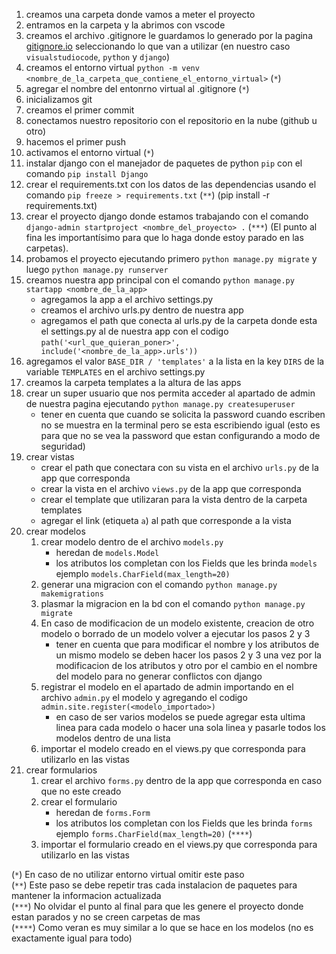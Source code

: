 1. creamos una carpeta donde vamos a meter el proyecto
2. entramos en la carpeta y la abrimos con vscode
3. creamos el archivo .gitignore le guardamos lo generado por la pagina [gitignore.io](https://gitignore.io) seleccionando lo que van a utilizar (en nuestro caso `visualstudiocode`, `python` y `django`)
4. creamos el entorno virtual `python -m venv <nombre_de_la_carpeta_que_contiene_el_entorno_virtual>` (`*`)
5. agregar el nombre del entonrno virtual al .gitignore (`*`)
6. inicializamos git
7. creamos el primer commit
8. conectamos nuestro repositorio con el repositorio en la nube (github u otro)
9. hacemos el primer push
10. activamos el entorno virtual (`*`)
11. instalar django con el manejador de paquetes de python `pip` con el comando `pip install Django`
12. crear el requirements.txt con los datos de las dependencias usando el comando `pip freeze > requirements.txt` (`**`) (pip install -r requirements.txt)
13. crear el proyecto django donde estamos trabajando con el comando `django-admin startproject <nombre_del_proyecto> .` (`***`) (El punto al fina les importantísimo para que lo haga donde estoy parado en las carpetas).
14. probamos el proyecto ejecutando primero `python manage.py migrate` y luego `python manage.py runserver`
15. creamos nuestra app principal con el comando `python manage.py startapp <nombre_de_la_app>`
    - agregamos la app a el archivo settings.py
    - creamos el archivo urls.py dentro de nuestra app
    - agregamos el path que conecta al urls.py de la carpeta donde esta el settings.py al de nuestra app con el codigo `path('<url_que_quieran_poner>', include('<nombre_de_la_app>.urls'))`
16. agregamos el valor `BASE_DIR / 'templates'` a la lista en la key `DIRS` de la variable `TEMPLATES` en el archivo settings.py
17. creamos la carpeta templates a la altura de las apps
18. crear un super usuario que nos permita acceder al apartado de admin de nuestra pagina ejecutando `python manage.py createsuperuser`
    - tener en cuenta que cuando se solicita la password cuando escriben no se muestra en la terminal pero se esta escribiendo igual (esto es para que no se vea la password que estan configurando a modo de seguridad)
19. crear vistas
    - crear el path que conectara con su vista en el archivo `urls.py` de la app que corresponda
    - crear la vista en el archivo `views.py` de la app que corresponda
    - crear el template que utilizaran para la vista dentro de la carpeta templates
    - agregar el link (etiqueta `a`) al path que corresponde a la vista
20. crear modelos
    1. crear modelo dentro de el archivo `models.py`
        - heredan de `models.Model`
        - los atributos los completan con los Fields que les brinda `models` ejemplo `models.CharField(max_length=20)`
    2. generar una migracion con el comando `python manage.py makemigrations`
    3. plasmar la migracion en la bd con el comando `python manage.py migrate`
    4. En caso de modificacion de un modelo existente, creacion de otro modelo o borrado de un modelo volver a ejecutar los pasos 2 y 3
        - tener en cuenta que para modificar el nombre y los atributos de un mismo modelo se deben hacer los pasos 2 y 3 una vez por la modificacion de los atributos y otro por el cambio en el nombre del modelo para no generar conflictos con django
    5. registrar el modelo en el apartado de admin importando en el archivo `admin.py` el modelo y agregando el codigo `admin.site.register(<modelo_importado>)`
        - en caso de ser varios modelos se puede agregar esta ultima linea para cada modelo o hacer una sola linea y pasarle todos los modelos dentro de una lista
    6. importar el modelo creado en el views.py que corresponda para utilizarlo en las vistas
21. crear formularios
    1. crear el archivo `forms.py` dentro de la app que corresponda en caso que no este creado
    2. crear el formulario
        - heredan de `forms.Form`
        - los atributos los completan con los Fields que les brinda `forms` ejemplo `forms.CharField(max_length=20)` (`****`)
    3. importar el formulario creado en el views.py que corresponda para utilizarlo en las vistas

(`*`) En caso de no utilizar entorno virtual omitir este paso  
(`**`) Este paso se debe repetir tras cada instalacion de paquetes para mantener la informacion actualizada  
(`***`) No olvidar el punto al final para que les genere el proyecto donde estan parados y no se creen carpetas de mas  
(`****`) Como veran es muy similar a lo que se hace en los modelos (no es exactamente igual para todo)  
